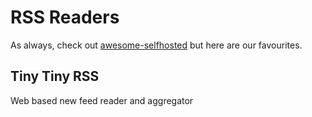 # RSS Readers

As always, check out [awesome-selfhosted](https://github.com/awesome-selfhosted/awesome-selfhosted#feed-readers) but here are our favourites.

## Tiny Tiny RSS

Web based new feed reader and aggregator
